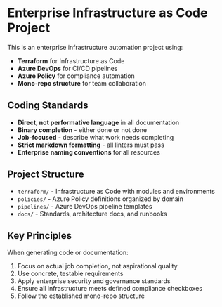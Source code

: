<!-- Use this file to provide workspace-specific custom instructions to Copilot. For more details, visit https://code.visualstudio.com/docs/copilot/copilot-customization#_use-a-githubcopilotinstructionsmd-file -->

# Enterprise Infrastructure as Code Project

This is an enterprise infrastructure automation project using:

- **Terraform** for Infrastructure as Code
- **Azure DevOps** for CI/CD pipelines
- **Azure Policy** for compliance automation
- **Mono-repo structure** for team collaboration

## Coding Standards

- **Direct, not performative language** in all documentation
- **Binary completion** - either done or not done
- **Job-focused** - describe what work needs completing
- **Strict markdown formatting** - all linters must pass
- **Enterprise naming conventions** for all resources

## Project Structure

- `terraform/` - Infrastructure as Code with modules and environments
- `policies/` - Azure Policy definitions organized by domain
- `pipelines/` - Azure DevOps pipeline templates
- `docs/` - Standards, architecture docs, and runbooks

## Key Principles

When generating code or documentation:

1. Focus on actual job completion, not aspirational quality
2. Use concrete, testable requirements
3. Apply enterprise security and governance standards
4. Ensure all infrastructure meets defined compliance checkboxes
5. Follow the established mono-repo structure
